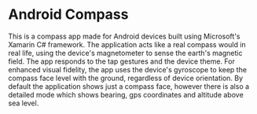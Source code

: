 # Android Compass
This is a compass app made for Android devices built using Microsoft's Xamarin C# framework. The application acts like a real compass would in real life, using the device's magnetometer to sense the earth's magnetic field. The app responds to the tap gestures and the device theme. For enhanced visual fidelity, the app uses the device's gyroscope to keep the compass face level with the ground, regardless of device orientation. By default the application shows just a compass face, however there is also a detailed mode which shows bearing, gps coordinates and altitude above sea level.
